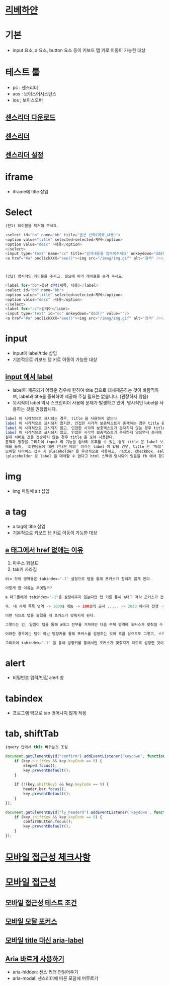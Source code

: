 # [리베하얀](https://www.youtube.com/watch?v=QQXvASCMp-g)

# 기본
* input 요소, a 요소, button 요소 등이 키보드 탭 키로 이동이 가능한 대상


# 테스트 툴
* pc : 센스리더
* aos : 보이스어시스턴스
* ios ; 보이스오버 

## [센스리더 다운로드](http://www.xvtech.com/)

## [센스리더](https://nuli.navercorp.com/community/article/1081603?email=true)

## [센스리더 설정](https://consumer.kiwoom.com/nkw.templateFrameSet.do?m=m1504010000)

# iframe
* iframe에 title 삽입


# Select
```javascript
(안1) 레이블을 제거해 주세요.

<select id="bb" name="bb" title="옵션 선택(제목,내용)">
<option value="title" selected=selected>제목</option>
<option value="desc" >내용</option>
</select>
<input type="text" name="cc" title="검색내용을 입력해주세요" onkeydown="ddd()" value=""/>
<a href="#a" onclickXXX="eee()"><img src="/imag/img.gif" alt="검색" /></a>



(안2) 명시적인 레이블을 주시고, 필요에 따라 레이블을 숨겨 주세요.

<label for="bb">옵션 선택(제목, 내용)</label>
<select id="bb" name="bb">
<option value="title" selected=selected>제목</option>
<option value="desc" >내용</option>
</select>
<label for="cc">검색어</label>
<input type="text" id="cc" onkeydown="ddd()" value=""/>
<a href="#a" onclickXXX="eee()"><img src="/imag/img.gif" alt="검색" /></a>
```

# input
* Input에 label/title 삽입
* 기본적으로  키보드 탭 키로 이동이 가능한 대상


## [input 에서 label](https://mygumi.tistory.com/359)
* label이 제공되기 어려운 경우에 한하여 title 값으로 대체제공하는 것이 바람직하며, label과 title을 중복하여 제공해 주실 필요는 없습니다. (권장하지 않음)
* 묵시적이 label 역시 스크린리더 사용에 문제가 발생하고 있어, 명시적인 label을 사용하는 것을 권장합니다.

```java
label 이 시각적으로 표시되는 경우, title 을 사용하지 않는다.
label 이 시각적으로 표시되지 않지만, 인접한 시각적 보충텍스트가 존재하는 경우 title 을 사용하지 않는다.
label 이 시각적으로 표시되지 않고, 인접한 시각적 보충텍스트가 존재하지 않는 경우 title 을 중복 사용한다.
label 이 시각적으로 표시되지 않고, 인접한 시각적 보충텍스트가 존재하지 않으면서 동시에 해당 서식이 다른 서식의 기능을 보조하며, 
실제 서버로 값을 전송하지 않는 경우 title 을 중복 사용한다.
문맥과 정황을 고려하여 input 의 기능을 쉽사리 유추할 수 있는 경우 title 은 label 보다 간략하게 작성하거나 생략한다. 
예를 들어, '회원님들에 대한 안내문 메일' 이라는 label 이 있을 경우, title 은 '메일' 정도로 간략하게 작성하거나 생략한다.
모바일 디바이스 접속 시 placeholder 를 우선적으로 사용하고, radio, checkbox, select, textarea 인 경우 label 만 사용한다. 
(placeholder 로 label 을 대체할 수 없다고 html 스펙에 명시되어 있음을 fb 에서 황규연님이 알려주셨습니다. 참고해주세요.)

```


# img
* img 파일에 alt 삽입

# a tag
* a tag에 title 삽입
* 기본적으로  키보드 탭 키로 이동이 가능한 대상


## [a 태그에서 href 없애는 이유](https://ooz.co.kr/382)
1. 마우스 화살표
2. tab키 사라짐

```java
div 하위 영역들은 tabindex="-1" 설정으로 탭을 통해 포커스가 잡히지 않게 된다.

이렇게 한 이유는 무엇일까?

a 태그들에게 tabindex="-1"을 설정해주지 않는다면 탭 키를 통해 a태그 각각 포커스가 잡히게 된다.

즉, 내 서재 목록 영역 -> 1000$ 게놈 -> 100권의 금서 ..... -> 2030 에너지 전쟁 -> 남이야 뭐라 하건! -> .....

이런 식으로 탭을 눌렀을 때 포커스가 맞춰지게 된다.

그렇다는 건, 일일이 탭을 통해 a태그 전부를 거쳐야만 다음 주제 영역에 포커스가 맞춰질 수 있다.

이러한 경우에는 탭이 아닌 방향키를 통해 포커스를 설정하는 것이 흐름 상으로도 그렇고, 스크린 리더 사용자에게도 효율적이다.

그리하여 tabindex="-1" 을 통해 방향키를 통해서만 포커스가 맞춰지게 하도록 설정한 것이다.

```

# alert
* 비밀번호 입력/빈값 alert 창


# tabindex
* 프로그램 밖으로 tab 벗어나지 않게 적용


# tab, shiftTab
```javascript
jquery 안에서 this 바뀌는것 조심

document.getElementById("confirm").addEventListener('keydown', function (key) {
    if (key.shiftKey && key.keyCode == 9) {
        elepwd.focus();
        key.preventDefault();
    }
        
    if (!(key.shiftKey) && key.keyCode == 9) {
        header_bar.focus();
        key.preventDefault();
    }
});

document.getElementById("ly_header0").addEventListener('keydown', function (key) {
    if (key.shiftKey && key.keyCode == 9) {
        confirmButton.focus();
        key.preventDefault();
    }
});
```

# [모바일 접근성 체크사항](https://developer.mozilla.org/ko/docs/Web/Accessibility/Mobile_accessibility_checklist)

# [모바일 접근성](http://www.websoul.co.kr/accessibility/MA_guide.asp)

## [모바일 접근성 테스트 조건](http://www.wa.or.kr/m3/sub3.asp)

## [모바일 모달 포커스](https://d0gf00t.tistory.com/13)

## [모바일 title 대신 aria-label](https://www.tpgi.com/using-the-html-title-attribute-updated/)

## [Aria 바르게 사용하기](https://nuli.navercorp.com/community/article/1132937)
* aria-hidden: 센스 리더 안읽어주기
* aria-modal: 센스리더에 따른 모달에 머무르기
